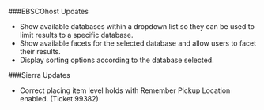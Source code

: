 ###EBSCOhost Updates
- Show available databases within a dropdown list so they can be used to limit results to a specific database.  
- Show available facets for the selected database and allow users to facet their results. 
- Display sorting options according to the database selected.

###Sierra Updates
- Correct placing item level holds with Remember Pickup Location enabled. (Ticket 99382)